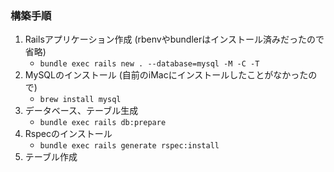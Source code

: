 ### 構築手順
1. Railsアプリケーション作成 (rbenvやbundlerはインストール済みだったので省略)
   * `bundle exec rails new . --database=mysql -M -C -T`
2. MySQLのインストール (自前のiMacにインストールしたことがなかったので)
   * `brew install mysql`
3. データベース、テーブル生成
   * `bundle exec rails db:prepare`
3. Rspecのインストール
   * `bundle exec rails generate rspec:install`
4. テーブル作成
